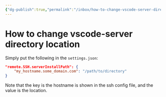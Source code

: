 ```yaml
---
{"dg-publish":true,"permalink":"/inbox/how-to-change-vscode-server-directory-location/","tags":[null]}
---
```




# How to change vscode-server directory location
Simply put the following in the `settings.json`:
```json
"remote.SSH.serverInstallPath": {
	"my_hostname.some_domain.com": "/path/to/directory"
}
```

Note that the key is the hostname is shown in the ssh config file, and the value is the location.
